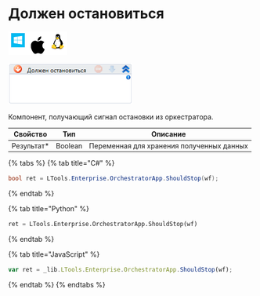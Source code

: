 # Должен остановиться

![](<../../../../.gitbook/assets/image (100) (1) (1) (142).png>)

![](<../../../../.gitbook/assets/image (282).png>)

Компонент, получающий сигнал остановки из оркестратора.

| Свойство    | Тип     | Описание                                  |
| ----------- | ------- | ----------------------------------------- |
| Результат\* | Boolean | Переменная для хранения полученных данных |

{% tabs %}
{% tab title="C#" %}
```csharp
bool ret = LTools.Enterprise.OrchestratorApp.ShouldStop(wf);
```
{% endtab %}

{% tab title="Python" %}
```python
ret = LTools.Enterprise.OrchestratorApp.ShouldStop(wf)
```
{% endtab %}

{% tab title="JavaScript" %}
```javascript
var ret = _lib.LTools.Enterprise.OrchestratorApp.ShouldStop(wf);
```
{% endtab %}
{% endtabs %}
